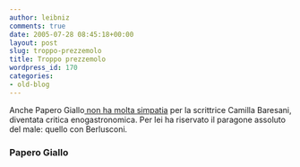 ```yaml
---
author: leibniz
comments: true
date: 2005-07-28 08:45:18+00:00
layout: post
slug: troppo-prezzemolo
title: Troppo prezzemolo
wordpress_id: 170
categories:
- old-blog
---
```


Anche Papero Giallo[ non ha molta simpatia](http://blog.gamberorosso.it/blogs/paperogiallo/archives/000293.html)
per la scrittrice Camilla Baresani, diventata critica enogastronomica.
Per lei ha riservato il paragone assoluto del male: quello con
Berlusconi.  



### Papero Giallo

